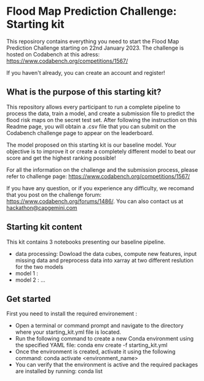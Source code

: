 # Flood Map Prediction Challenge: Starting kit

This reposirory contains everything you need to start the Flood Map Prediction Challenge starting on 22nd January 2023. The challenge is hosted on Codabench at this adress:
https://www.codabench.org/competitions/1567/

If you haven't already, you can create an account and register!

## What is the purpose of this starting kit?

This repository allows every participant to run a complete pipeline to process the data, train a model, and create a submission file to predict the flood risk maps on the secret test set. After following the instruction on this Readme page, you will obtain a .csv file that you can submit on the Codabench challenge page to appear on the leaderboard.

The model proposed on this starting kit is our baseline model. Your objective is to improve it or create a completely different model to beat our score and get the highest ranking possible!

For all the information on the challenge and the submission process, please refer to challenge page: https://www.codabench.org/competitions/1567/

If you have any question, or if you experience any difficulty, we recomand that you post on the challenge forum: https://www.codabench.org/forums/1486/. You can also contact us at hackathon@capgemini.com

## Starting kit content

This kit contains 3 notebooks presenting our baseline pipeline. 

* data processing: Dowload the data cubes, compute new features, input missing data and preprocess data into xarray at two different reslution for the two models
* model 1 : 
* model 2 : ...

## Get started

First you need to install the required environement :
* Open a terminal or command prompt and navigate to the directory where your starting_kit.yml file is located.
* Run the following command to create a new Conda environment using the specified YAML file: conda env create -f starting_kit.yml
* Once the environment is created, activate it using the following command: conda activate <environment_name>
* You can verify that the environment is active and the required packages are installed by running: conda list




